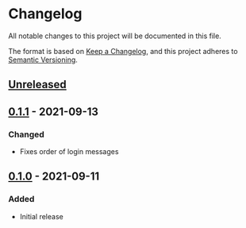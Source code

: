 # Changelog

All notable changes to this project will be documented in this file.

The format is based on [Keep a Changelog](https://keepachangelog.com/en/1.0.0/),
and this project adheres to [Semantic Versioning](https://semver.org/spec/v2.0.0.html).

## [Unreleased]

## [0.1.1] - 2021-09-13

### Changed
- Fixes order of login messages

## [0.1.0] - 2021-09-11

### Added
- Initial release

[unreleased]: https://github.com/jmgilman/vssh/compare/v0.1.1...HEAD
[0.1.1]: https://github.com/jmgilman/vssh/releases/tag/v0.1.1
[0.1.0]: https://github.com/jmgilman/vssh/releases/tag/v0.1.0